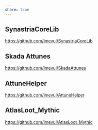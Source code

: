 ```yaml
---
share: true
---
```


## SynastriaCoreLib
https://github.com/imevul/SynastriaCoreLib

## Skada Attunes
https://github.com/imevul/SkadaAttunes

## AttuneHelper
https://github.com/imevul/AttuneHelper

## AtlasLoot_Mythic
https://github.com/imevul/AtlasLoot_Mythic
